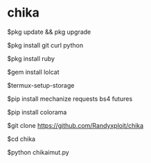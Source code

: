 # chika

$pkg update && pkg upgrade

$pkg install git curl python

$pkg install ruby

$gem install lolcat

$termux-setup-storage

$pip install mechanize requests bs4 futures

$pip install colorama

$git clone https://github.com/Randyxploit/chika

$cd chika

$python chikaimut.py

